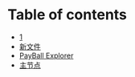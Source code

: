 # Table of contents

* [1](README.md)
* [新文件](xin-wen-jian.md)
* [PayBall Explorer](payball-explorer.md)
* [主节点](https://main.eth.api.lc)


